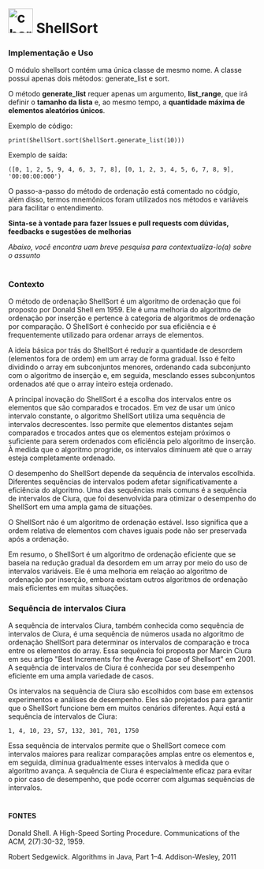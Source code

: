 # <img src="https://i.giphy.com/media/DDGQgJLkOlSKe08e74/giphy.webp" alt="chart" style="height: 50px"/> ShellSort

### Implementação e Uso

O módulo shellsort contém uma única classe de mesmo nome. A classe possui apenas dois métodos: generate_list e sort.

O método **generate_list** requer apenas um argumento, **list_range**, que irá definir o **tamanho da lista** e, ao mesmo tempo, a **quantidade máxima de elementos aleatórios únicos**.

Exemplo de código:

`print(ShellSort.sort(ShellSort.generate_list(10)))`

Exemplo de saída:

`([0, 1, 2, 5, 9, 4, 6, 3, 7, 8], [0, 1, 2, 3, 4, 5, 6, 7, 8, 9], '00:00:00:000')`

O passo-a-passo do método de ordenação está comentado no códgio, além disso, termos mnemônicos foram utilizados nos métodos e variáveis para facilitar o entendimento.

**Sinta-se à vontade para fazer Issues e pull requests com dúvidas, feedbacks e sugestões de melhorias**

_Abaixo, você encontra uam breve pesquisa para contextualiza-lo(a) sobre o assunto_
#

### Contexto 

O método de ordenação ShellSort é um algoritmo de ordenação que foi proposto por Donald Shell em 1959. Ele é uma melhoria do algoritmo de ordenação por inserção e pertence à categoria de algoritmos de ordenação por comparação. O ShellSort é conhecido por sua eficiência e é frequentemente utilizado para ordenar arrays de elementos. 

A ideia básica por trás do ShellSort é reduzir a quantidade de desordem (elementos fora de ordem) em um array de forma gradual. Isso é feito dividindo o array em subconjuntos menores, ordenando cada subconjunto com o algoritmo de inserção e, em seguida, mesclando esses subconjuntos ordenados até que o array inteiro esteja ordenado. 

A principal inovação do ShellSort é a escolha dos intervalos entre os elementos que são comparados e trocados. Em vez de usar um único intervalo constante, o algoritmo ShellSort utiliza uma sequência de intervalos decrescentes. Isso permite que elementos distantes sejam comparados e trocados antes que os elementos estejam próximos o suficiente para serem ordenados com eficiência pelo algoritmo de inserção. À medida que o algoritmo progride, os intervalos diminuem até que o array esteja completamente ordenado. 

O desempenho do ShellSort depende da sequência de intervalos escolhida. Diferentes sequências de intervalos podem afetar significativamente a eficiência do algoritmo. Uma das sequências mais comuns é a sequência de intervalos de Ciura, que foi desenvolvida para otimizar o desempenho do ShellSort em uma ampla gama de situações. 

O ShellSort não é um algoritmo de ordenação estável. Isso significa que a ordem relativa de elementos com chaves iguais pode não ser preservada após a ordenação. 

Em resumo, o ShellSort é um algoritmo de ordenação eficiente que se baseia na redução gradual da desordem em um array por meio do uso de intervalos variáveis. Ele é uma melhoria em relação ao algoritmo de ordenação por inserção, embora existam outros algoritmos de ordenação mais eficientes em muitas situações. 

### Sequência de intervalos Ciura  

A sequência de intervalos Ciura, também conhecida como sequência de intervalos de Ciura, é uma sequência de números usada no algoritmo de ordenação ShellSort para determinar os intervalos de comparação e troca entre os elementos do array. Essa sequência foi proposta por Marcin Ciura em seu artigo "Best Increments for the Average Case of Shellsort" em 2001. A sequência de intervalos de Ciura é conhecida por seu desempenho eficiente em uma ampla variedade de casos. 

Os intervalos na sequência de Ciura são escolhidos com base em extensos experimentos e análises de desempenho. Eles são projetados para garantir que o ShellSort funcione bem em muitos cenários diferentes. Aqui está a sequência de intervalos de Ciura: 

`1, 4, 10, 23, 57, 132, 301, 701, 1750`

Essa sequência de intervalos permite que o ShellSort comece com intervalos maiores para realizar comparações amplas entre os elementos e, em seguida, diminua gradualmente esses intervalos à medida que o algoritmo avança. A sequência de Ciura é especialmente eficaz para evitar o pior caso de desempenho, que pode ocorrer com algumas sequências de intervalos. 

#

#### FONTES 

Donald Shell. A High-Speed Sorting Procedure. Communications of the ACM, 2(7):30-32, 1959.

Robert Sedgewick. Algorithms in Java, Part 1–4. Addison-Wesley, 2011
